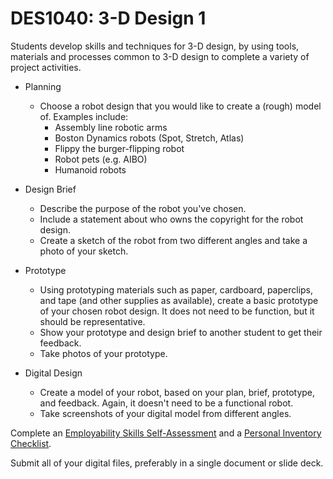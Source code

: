 # DES1040: 3-D Design 1

Students develop skills and techniques for 3-D design, by using tools, materials and processes common to 3-D design to complete a variety of project activities.

* Planning
  * Choose a robot design that you would like to create a (rough) model of. Examples include:
    * Assembly line robotic arms
    * Boston Dynamics robots (Spot, Stretch, Atlas)
    * Flippy the burger-flipping robot
    * Robot pets (e.g. AIBO)
    * Humanoid robots

* Design Brief
  * Describe the purpose of the robot you've chosen.
  * Include a statement about who owns the copyright for the robot design.
  * Create a sketch of the robot from two different angles and take a photo of your sketch.

* Prototype
  * Using prototyping materials such as paper, cardboard, paperclips, and tape (and other supplies as available), create a basic prototype of your chosen robot design. It does not need to be function, but it should be representative.
  * Show your prototype and design brief to another student to get their feedback.
  * Take photos of your prototype.

* Digital Design
  * Create a model of your robot, based on your plan, brief, prototype, and feedback. Again, it doesn't need to be a functional robot.
  * Take screenshots of your digital model from different angles.

Complete an [Employability Skills Self-Assessment](https://github.com/BevFacey/bevfacey.github.io/blob/main/Documents/EmployabiltySkillsRubric.pdf) and a [Personal Inventory Checklist](https://github.com/BevFacey/bevfacey.github.io/blob/main/Documents/PersonalInventoryChecklist.pdf).

Submit all of your digital files, preferably in a single document or slide deck.
